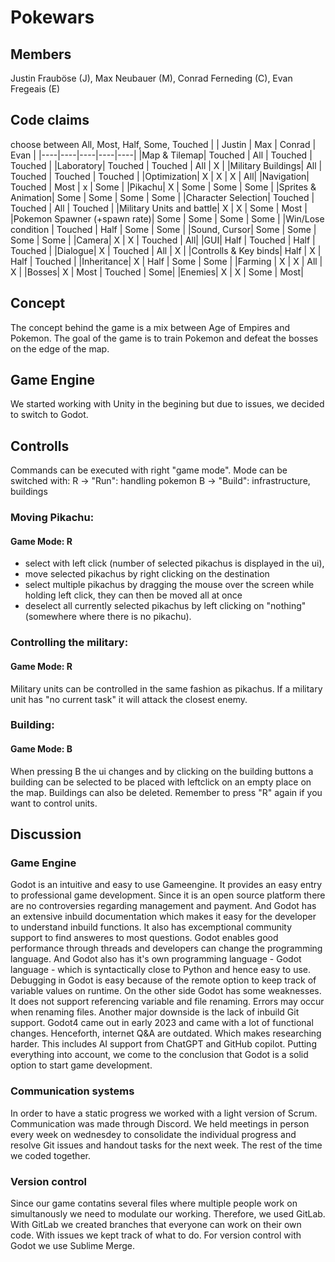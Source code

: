 # Pokewars

## Members
Justin Frauböse (J), Max Neubauer (M), Conrad Ferneding (C), Evan Fregeais (E)

## Code claims 
choose between All, Most, Half, Some, Touched
| | Justin | Max | Conrad | Evan |
|----|----|----|----|----|
|Map & Tilemap| Touched | All | Touched | Touched | 
|Laboratory| Touched | Touched | All | X |
|Military Buildings| All | Touched | Touched | Touched |
|Optimization| X | X | X | All|
|Navigation| Touched | Most | x | Some |
|Pikachu| X | Some | Some | Some |
|Sprites & Animation| Some | Some | Some | Some |
|Character Selection| Touched | Touched | All | Touched | 
|Military Units and battle| X | X | Some | Most | 
|Pokemon Spawner (+spawn rate)| Some | Some | Some | Some | 
|Win/Lose condition | Touched | Half | Some | Some | 
|Sound, Cursor| Some | Some | Some | Some | 
|Camera| X | X | Touched | All|
|GUI| Half | Touched | Half | Touched | 
|Dialogue| X | Touched | All | X |
|Controlls & Key binds| Half | X | Half | Touched |
|Inheritance| X | Half | Some | Some |
|Farming | X | X | All | X |
|Bosses| X | Most | Touched | Some|
|Enemies| X | X | Some | Most|

## Concept

The concept behind the game is a mix between Age of Empires and Pokemon.
The goal of the game is to train Pokemon and defeat the bosses on the edge of the map.

## Game Engine

We started working with Unity in the begining but due to issues, we decided to switch to Godot.

## Controlls
Commands can be executed with right "game mode".
Mode can be switched with:
R -> "Run": handling pokemon
B -> "Build": infrastructure, buildings

### Moving Pikachu:
#### Game Mode: R
 - select with left click (number of selected pikachus is displayed in the ui),
 - move selected pikachus by right clicking on the destination
 - select multiple pikachus by dragging the mouse over the screen while holding left click, they can then be moved all at once
 - deselect all currently selected pikachus by left clicking on "nothing" (somewhere where there is no pikachu).

### Controlling the military:
#### Game Mode: R
Military units can be controlled in the same fashion as pikachus.
If a military unit has "no current task" it will attack the closest enemy.

### Building:
#### Game Mode: B
When pressing B the ui changes and by clicking on the building buttons a building can be selected to be placed with leftclick on an empty place on the map. 
Buildings can also be deleted. 
Remember to press "R" again if you want to control units. 


## Discussion
### Game Engine
Godot is an intuitive and easy to use Gameengine. It provides an easy entry to professional game development.
Since it is an open source platform there are no controversies regarding management and payment. 
And Godot has an extensive inbuild documentation which makes it easy for the developer to understand inbuild functions. It also has excemptional community support to find answeres to most questions. Godot enables good performance through threads and developers can change the programming language. And Godot also has it's own programming language - Godot language - which is syntactically close to Python and hence easy to use. Debugging in Godot is easy because of the remote option to keep track of variable values on runtime.
On the other side Godot has some weaknesses. It does not support referencing variable and file renaming. Errors may occur when renaming files. Another major downside is the lack of inbuild Git support. 
Godot4 came out in early 2023 and came with a lot of functional changes. Henceforth, internet Q&A are outdated. Which makes researching harder. 
This includes AI support from ChatGPT and GitHub copilot.
Putting everything into account, we come to the conclusion that Godot is a solid option to start game development. 

### Communication systems
In order to have a static progress we worked with a light version of Scrum. Communication was made through Discord. We held meetings in person every week on wednesdey to consolidate the individual progress and resolve Git issues and handout tasks for the next week. The rest of the time we coded together. 

### Version control
Since our game contatins several files where multiple people work on simultanously we need to modulate our working. Therefore, we used GitLab. 
With GitLab we created branches that everyone can work on their own code. With issues we kept track of what to do.
For version control with Godot we use Sublime Merge.


